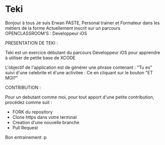 # Teki

Bonjour à tous 
Je suis Erwan PASTE, Personal trainer et Formateur dans les métiers de la forme
Actuellement inscrit sur un parcours OPENCLASSROOM'S : Developpeur iOS


PRESENTATION DE TEKI :


Teki est un exercice débutant du parcours Developpeur iOS pour apprendre à utiliser de petite base de XCODE

L'objectif de l'application est de générer une phrase contenant :
"Tu es" suivi d'une celebrite et d'une activitee : 
Ce en cliquant sur le bouton "ET MOI?"


CONTRIBUTION :

Pour un debutant comme moi, pour tout apport d'une petite contribution, procédez comme suit :
- FORK du repository
- Clone https dans votre terminal
- Creation d'une nouvelle branche
- Pull Request 


Bon entrainement :p 




